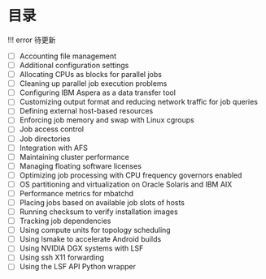 # 目录

!!! error
    待更新

- [ ] Accounting file management
- [ ] Additional configuration settings
- [ ] Allocating CPUs as blocks for parallel jobs
- [ ] Cleaning up parallel job execution problems
- [ ] Configuring IBM Aspera as a data transfer tool
- [ ] Customizing output format and reducing network traffic for job queries
- [ ] Defining external host-based resources
- [ ] Enforcing job memory and swap with Linux cgroups
- [ ] Job access control
- [ ] Job directories
- [ ] Integration with AFS
- [ ] Maintaining cluster performance
- [ ] Managing floating software licenses
- [ ] Optimizing job processing with CPU frequency governors enabled
- [ ] OS partitioning and virtualization on Oracle Solaris and IBM AIX
- [ ] Performance metrics for mbatchd
- [ ] Placing jobs based on available job slots of hosts
- [ ] Running checksum to verify installation images
- [ ] Tracking job dependencies
- [ ] Using compute units for topology scheduling
- [ ] Using lsmake to accelerate Android builds
- [ ] Using NVIDIA DGX systems with LSF
- [ ] Using ssh X11 forwarding
- [ ] Using the LSF API Python wrapper
